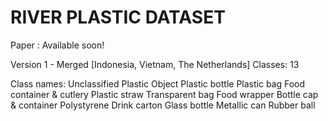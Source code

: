# RIVER PLASTIC DATASET

Paper : Available soon!

Version 1 - Merged [Indonesia, Vietnam, The Netherlands]
Classes: 13

Class names:
Unclassified Plastic Object
Plastic bottle
Plastic bag
Food container & cutlery
Plastic straw
Transparent bag
Food wrapper
Bottle cap & container
Polystyrene
Drink carton
Glass bottle
Metallic can
Rubber ball
